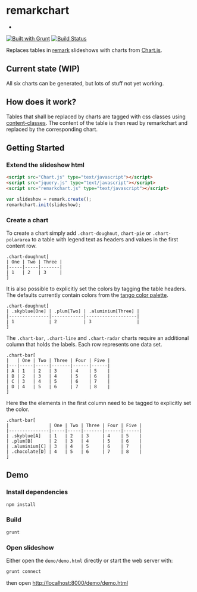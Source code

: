 # remarkchart
-

[![Built with Grunt](https://cdn.gruntjs.com/builtwith.png)](http://gruntjs.com/)
[![Build Status](https://travis-ci.org/rsteube/remarkchart.svg?branch=master)](https://travis-ci.org/rsteube/remarkchart)

Replaces tables in [remark] slideshows with charts from [Chart.js].

## Current state (WIP)
All six charts can be generated, but lots of stuff not yet working.

## How does it work?
Tables that shall be replaced by charts are tagged with css classes using [content-classes]. The content of the table is then read by remarkchart and replaced by the corresponding chart.

## Getting Started

### Extend the slideshow html
```html
<script src="Chart.js" type="text/javascript"></script>
<script src="jquery.js" type="text/javascript"></script>
<script src="remarkchart.js" type="text/javascript"></script>
```
```javascript
var slideshow = remark.create();
remarkchart.init(slideshow);
```

### Create a chart
To create a chart simply add `.chart-doughnut`, `chart-pie` or `.chart-polararea` to a table with legend text as headers and values in the first content row.
```
.chart-doughnut[
| One | Two | Three |
|-----|-----|-------|
| 1   | 2   | 3     |
]
```

It is also possible to explicitly set the colors by tagging the table headers. The defaults currently contain colors from the [tango color palette]. 
```
.chart-doughnut[
| .skyblue[One] | .plum[Two] | .aluminium[Three] |
|---------------|------------|-------------------|
| 1             | 2          | 3                 |
]
```


The `.chart-bar`, `.chart-line` and `.chart-radar` charts require an additional column that holds the labels. Each row represents one data set.
```
.chart-bar[
|   | One | Two | Three | Four | Five |
|---|-----|-----|-------|------|------|
| A | 1   | 2   | 3     | 4    | 5    |
| B | 2   | 3   | 4     | 5    | 6    |
| C | 3   | 4   | 5     | 6    | 7    |
| D | 4   | 5   | 6     | 7    | 8    |
]
```

Here the the elements in the first column need to be tagged to explicitly set the color.
```
.chart-bar[
|               | One | Two | Three | Four | Five |
|---------------|-----|-----|-------|------|------|
| .skyblue[A]   | 1   | 2   | 3     | 4    | 5    |
| .plum[B]      | 2   | 3   | 4     | 5    | 6    |
| .aluminium[C] | 3   | 4   | 5     | 6    | 7    |
| .chocolate[D] | 4   | 5   | 6     | 7    | 8    |
]
```

## Demo

### Install dependencies
```bash
npm install
```

### Build
```bash
grunt
```

### Open slideshow
Either open the `demo/demo.html` directly or start the web server with:

```bash
grunt connect
```

then open [http://localhost:8000/demo/demo.html]()

[content-classes]:https://github.com/gnab/remark/wiki/Markdown#content-classes
[remark]:https://github.com/gnab/remark
[Chart.js]:https://github.com/nnnick/Chart.js
[tango color palette]:http://tango.freedesktop.org/Tango_Icon_Theme_Guidelines